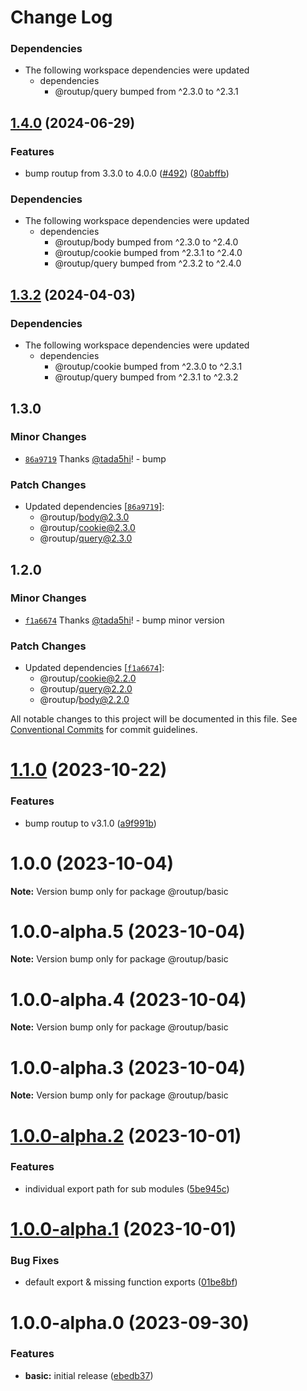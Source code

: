 # Change Log

### Dependencies

* The following workspace dependencies were updated
  * dependencies
    * @routup/query bumped from ^2.3.0 to ^2.3.1

## [1.4.0](https://github.com/routup/plugins/compare/basic-v1.3.2...basic-v1.4.0) (2024-06-29)


### Features

* bump routup from 3.3.0 to 4.0.0 ([#492](https://github.com/routup/plugins/issues/492)) ([80abffb](https://github.com/routup/plugins/commit/80abffb9aeb2a55bcc54e9b8a0598527fc7e6d02))


### Dependencies

* The following workspace dependencies were updated
  * dependencies
    * @routup/body bumped from ^2.3.0 to ^2.4.0
    * @routup/cookie bumped from ^2.3.1 to ^2.4.0
    * @routup/query bumped from ^2.3.2 to ^2.4.0

## [1.3.2](https://github.com/routup/plugins/compare/basic-v1.3.1...basic-v1.3.2) (2024-04-03)


### Dependencies

* The following workspace dependencies were updated
  * dependencies
    * @routup/cookie bumped from ^2.3.0 to ^2.3.1
    * @routup/query bumped from ^2.3.1 to ^2.3.2

## 1.3.0

### Minor Changes

- [`86a9719`](https://github.com/routup/plugins/commit/86a9719618349eee2fdcfbdb9a8ba30f37ad3a6a) Thanks [@tada5hi](https://github.com/tada5hi)! - bump

### Patch Changes

- Updated dependencies [[`86a9719`](https://github.com/routup/plugins/commit/86a9719618349eee2fdcfbdb9a8ba30f37ad3a6a)]:
  - @routup/body@2.3.0
  - @routup/cookie@2.3.0
  - @routup/query@2.3.0

## 1.2.0

### Minor Changes

- [`f1a6674`](https://github.com/routup/plugins/commit/f1a667403b032770bf2fe726ad85b3921d818245) Thanks [@tada5hi](https://github.com/tada5hi)! - bump minor version

### Patch Changes

- Updated dependencies [[`f1a6674`](https://github.com/routup/plugins/commit/f1a667403b032770bf2fe726ad85b3921d818245)]:
  - @routup/cookie@2.2.0
  - @routup/query@2.2.0
  - @routup/body@2.2.0

All notable changes to this project will be documented in this file.
See [Conventional Commits](https://conventionalcommits.org) for commit guidelines.

# [1.1.0](https://github.com/routup/plugins/compare/@routup/basic@1.0.0...@routup/basic@1.1.0) (2023-10-22)

### Features

- bump routup to v3.1.0 ([a9f991b](https://github.com/routup/plugins/commit/a9f991b6a404e3b485d171fca21b7f3cf7e63ff5))

# 1.0.0 (2023-10-04)

**Note:** Version bump only for package @routup/basic

# 1.0.0-alpha.5 (2023-10-04)

**Note:** Version bump only for package @routup/basic

# 1.0.0-alpha.4 (2023-10-04)

**Note:** Version bump only for package @routup/basic

# 1.0.0-alpha.3 (2023-10-04)

**Note:** Version bump only for package @routup/basic

# [1.0.0-alpha.2](https://github.com/routup/plugins/compare/@routup/basic@1.0.0-alpha.1...@routup/basic@1.0.0-alpha.2) (2023-10-01)

### Features

- individual export path for sub modules ([5be945c](https://github.com/routup/plugins/commit/5be945cf4c4d952a64bc54eb36d85e28fc66a099))

# [1.0.0-alpha.1](https://github.com/routup/plugins/compare/@routup/basic@1.0.0-alpha.0...@routup/basic@1.0.0-alpha.1) (2023-10-01)

### Bug Fixes

- default export & missing function exports ([01be8bf](https://github.com/routup/plugins/commit/01be8bfcec5039e4cd374ffc428b47651d7c9f97))

# 1.0.0-alpha.0 (2023-09-30)

### Features

- **basic:** initial release ([ebedb37](https://github.com/routup/plugins/commit/ebedb378b9c315223ba4ab60b97bf785ec0c269d))
